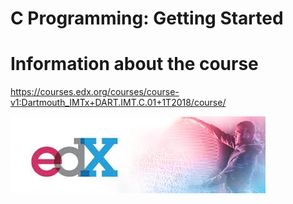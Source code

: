 # C Programming: Getting Started


# Information about the course

https://courses.edx.org/courses/course-v1:Dartmouth_IMTx+DART.IMT.C.01+1T2018/course/




![picture](download.jfif)
